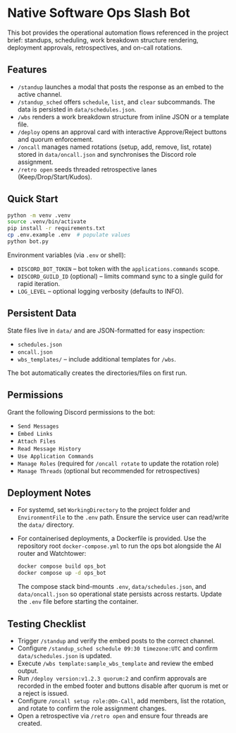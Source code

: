 # Native Software Ops Slash Bot

This bot provides the operational automation flows referenced in the project
brief: standups, scheduling, work breakdown structure rendering, deployment
approvals, retrospectives, and on-call rotations.

## Features

- `/standup` launches a modal that posts the response as an embed to the active
  channel.
- `/standup_sched` offers `schedule`, `list`, and `clear` subcommands. The data is
  persisted in `data/schedules.json`.
- `/wbs` renders a work breakdown structure from inline JSON or a template file.
- `/deploy` opens an approval card with interactive Approve/Reject buttons and
  quorum enforcement.
- `/oncall` manages named rotations (setup, add, remove, list, rotate) stored in
  `data/oncall.json` and synchronises the Discord role assignment.
- `/retro open` seeds threaded retrospective lanes (Keep/Drop/Start/Kudos).

## Quick Start

```bash
python -m venv .venv
source .venv/bin/activate
pip install -r requirements.txt
cp .env.example .env  # populate values
python bot.py
```

Environment variables (via `.env` or shell):

- `DISCORD_BOT_TOKEN` – bot token with the `applications.commands` scope.
- `DISCORD_GUILD_ID` (optional) – limits command sync to a single guild for rapid
  iteration.
- `LOG_LEVEL` – optional logging verbosity (defaults to INFO).

## Persistent Data

State files live in `data/` and are JSON-formatted for easy inspection:

- `schedules.json`
- `oncall.json`
- `wbs_templates/` – include additional templates for `/wbs`.

The bot automatically creates the directories/files on first run.

## Permissions

Grant the following Discord permissions to the bot:

- `Send Messages`
- `Embed Links`
- `Attach Files`
- `Read Message History`
- `Use Application Commands`
- `Manage Roles` (required for `/oncall rotate` to update the rotation role)
- `Manage Threads` (optional but recommended for retrospectives)

## Deployment Notes

- For systemd, set `WorkingDirectory` to the project folder and `EnvironmentFile`
  to the `.env` path. Ensure the service user can read/write the `data/`
  directory.
- For containerised deployments, a Dockerfile is provided. Use the repository
  root `docker-compose.yml` to run the ops bot alongside the AI router and
  Watchtower:

  ```bash
  docker compose build ops_bot
  docker compose up -d ops_bot
  ```

  The compose stack bind-mounts `.env`, `data/schedules.json`, and
  `data/oncall.json` so operational state persists across restarts. Update the
  `.env` file before starting the container.

## Testing Checklist

- Trigger `/standup` and verify the embed posts to the correct channel.
- Configure `/standup_sched schedule 09:30 timezone:UTC` and confirm
  `data/schedules.json` is updated.
- Execute `/wbs template:sample_wbs_template` and review the embed output.
- Run `/deploy version:v1.2.3 quorum:2` and confirm approvals are recorded in the
  embed footer and buttons disable after quorum is met or a reject is issued.
- Configure `/oncall setup role:@On-Call`, add members, list the rotation, and
  rotate to confirm the role assignment changes.
- Open a retrospective via `/retro open` and ensure four threads are created.
